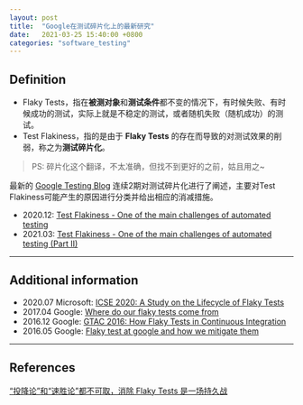 ```yaml
---
layout: post
title:  "Google在测试碎片化上的最新研究"
date:   2021-03-25 15:40:00 +0800
categories: "software_testing"
---
```


## Definition

- Flaky Tests，指在**被测对象**和**测试条件**都不变的情况下，有时候失败、有时候成功的测试，实际上就是不稳定的测试，或者随机失败（随机成功）的测试。
- Test Flakiness，指的是由于 **Flaky Tests** 的存在而导致的对测试效果的削弱，称之为**测试碎片化**。

> PS: 碎片化这个翻译，不太准确，但找不到更好的之前，姑且用之~

最新的 [Google Testing Blog](https://testing.googleblog.com/) 连续2期对测试碎片化进行了阐述，主要对Test Flakiness可能产生的原因进行分类并给出相应的消减措施。

- 2020.12: [Test Flakiness - One of the main challenges of automated testing](https://testing.googleblog.com/2020/12/test-flakiness-one-of-main-challenges.html)
- 2021.03: [Test Flakiness - One of the main challenges of automated testing (Part II)](https://testing.googleblog.com/2021/03/test-flakiness-one-of-main-challenges.html)

---

## Additional information

- 2020.07 Microsoft: [ICSE 2020: A Study on the Lifecycle of Flaky Tests](https://www.microsoft.com/en-us/research/publication/a-study-on-the-lifecycle-of-flaky-tests/)
- 2017.04 Google: [Where do our flaky tests come from](https://testing.googleblog.com/2016/05/flaky-tests-at-google-and-how-we.html)
- 2016.12 Google: [GTAC 2016: How Flaky Tests in Continuous Integration](https://www.youtube.com/watch?v=CrzpkF1-VsA)
- 2016.05 Google: [Flaky test at google and how we mitigate them](https://testing.googleblog.com/2016/05/flaky-tests-at-google-and-how-we.html)

---

## References

[“投降论”和“速胜论”都不可取，消除 Flaky Tests 是一场持久战](https://mp.weixin.qq.com/s?__biz=MzI4NzczNjkxOQ==&mid=2247483868&idx=1&sn=142ba79e3ecfadd721c1cdec53641d2c&chksm=ebc854e4dcbfddf2)
